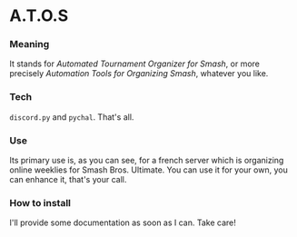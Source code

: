 # A.T.O.S

### Meaning
It stands for *Automated Tournament Organizer for Smash*, or more precisely *Automation Tools for Organizing Smash*, whatever you like.

### Tech
`discord.py` and `pychal`. That's all.

### Use
Its primary use is, as you can see, for a french server which is organizing online weeklies for Smash Bros. Ultimate. You can use it for your own, you can enhance it, that's your call.

### How to install
I'll provide some documentation as soon as I can. Take care!
